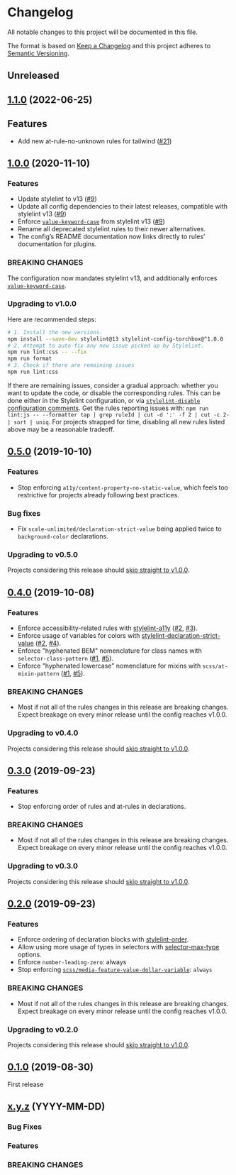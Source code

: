 # Changelog

All notable changes to this project will be documented in this file.

The format is based on [Keep a Changelog](https://keepachangelog.com/en/1.0.0/) and this project adheres to [Semantic Versioning](https://semver.org/spec/v2.0.0.html).

## Unreleased

## [1.1.0](https://github.com/torchbox/stylelint-config-torchbox/compare/v1.0.0...v1.1.0) (2022-06-25)

## Features

- Add new at-rule-no-unknown rules for tailwind ([#21](https://github.com/torchbox/stylelint-config-torchbox/pull/21))

## [1.0.0](https://github.com/torchbox/stylelint-config-torchbox/compare/v0.5.0...v1.0.0) (2020-11-10)

### Features

- Update stylelint to v13 ([#9](https://github.com/torchbox/stylelint-config-torchbox/pull/9))
- Update all config dependencies to their latest releases, compatible with stylelint v13 ([#9](https://github.com/torchbox/stylelint-config-torchbox/pull/9))
- Enforce [`value-keyword-case`](https://stylelint.io/user-guide/rules/value-keyword-case/) from stylelint v13 ([#9](https://github.com/torchbox/stylelint-config-torchbox/pull/9))
- Rename all deprecated stylelint rules to their newer alternatives.
- The config’s README documentation now links directly to rules’ documentation for plugins.

### BREAKING CHANGES

The configuration now mandates stylelint v13, and additionally enforces [`value-keyword-case`](https://stylelint.io/user-guide/rules/value-keyword-case/).

### Upgrading to v1.0.0

Here are recommended steps:

```bash
# 1. Install the new versions.
npm install --save-dev stylelint@13 stylelint-config-torchbox@^1.0.0
# 2. Attempt to auto-fix any new issue picked up by Stylelint.
npm run lint:css -- --fix
npm run format
# 3. Check if there are remaining issues
npm run lint:css
```

If there are remaining issues, consider a gradual approach: whether you want to update the code, or disable the corresponding rules. This can be done either in the Stylelint configuration, or via [`stylelint-disable` configuration comments](https://stylelint.io/user-guide/ignore-code/). Get the rules reporting issues with: `npm run lint:js -- --formatter tap | grep ruleId | cut -d ':' -f 2 | cut -c 2- | sort | uniq`. For projects strapped for time, disabling all new rules listed above may be a reasonable tradeoff.

## [0.5.0](https://github.com/torchbox/stylelint-config-torchbox/compare/v0.4.0...v0.5.0) (2019-10-10)

### Features

- Stop enforcing `a11y/content-property-no-static-value`, which feels too restrictive for projects already following best practices.

### Bug fixes

- Fix `scale-unlimited/declaration-strict-value` being applied twice to `background-color` declarations.

### Upgrading to v0.5.0

Projects considering this release should [skip straight to v1.0.0](#upgrading-to-v100).

## [0.4.0](https://github.com/torchbox/stylelint-config-torchbox/compare/v0.3.0...v0.4.0) (2019-10-08)

### Features

- Enforce accessibility-related rules with [stylelint-a11y](https://github.com/YozhikM/stylelint-a11y) ([#2](https://github.com/torchbox/stylelint-config-torchbox/issues/2), [#3](https://github.com/torchbox/stylelint-config-torchbox/pull/3)).
- Enforce usage of variables for colors with [stylelint-declaration-strict-value](https://github.com/AndyOGo/stylelint-declaration-strict-value) ([#2](https://github.com/torchbox/stylelint-config-torchbox/issues/2), [#4](https://github.com/torchbox/stylelint-config-torchbox/pull/4)).
- Enforce "hyphenated BEM" nomenclature for class names with `selector-class-pattern` ([#1](https://github.com/torchbox/stylelint-config-torchbox/issues/1), [#5](https://github.com/torchbox/stylelint-config-torchbox/pull/5)).
- Enforce "hyphenated lowercase" nomenclature for mixins with `scss/at-mixin-pattern` ([#1](https://github.com/torchbox/stylelint-config-torchbox/issues/1), [#5](https://github.com/torchbox/stylelint-config-torchbox/pull/5)).

### BREAKING CHANGES

- Most if not all of the rules changes in this release are breaking changes. Expect breakage on every minor release until the config reaches v1.0.0.

### Upgrading to v0.4.0

Projects considering this release should [skip straight to v1.0.0](#upgrading-to-v100).

## [0.3.0](https://github.com/torchbox/stylelint-config-torchbox/compare/v0.2.0...v0.3.0) (2019-09-23)

### Features

- Stop enforcing order of rules and at-rules in declarations.

### BREAKING CHANGES

- Most if not all of the rules changes in this release are breaking changes. Expect breakage on every minor release until the config reaches v1.0.0.

### Upgrading to v0.3.0

Projects considering this release should [skip straight to v1.0.0](#upgrading-to-v100).

## [0.2.0](https://github.com/torchbox/stylelint-config-torchbox/compare/v0.1.0...v0.2.0) (2019-09-23)

### Features

- Enforce ordering of declaration blocks with [stylelint-order](https://github.com/hudochenkov/stylelint-order).
- Allow using more usage of types in selectors with [selector-max-type](https://stylelint.io/user-guide/rules/selector-max-type) options.
- Enforce `number-leading-zero`: always
- Stop enforcing [`scss/media-feature-value-dollar-variable`](https://github.com/kristerkari/stylelint-scss#readme): `always`

### BREAKING CHANGES

- Most if not all of the rules changes in this release are breaking changes. Expect breakage on every minor release until the config reaches v1.0.0.

### Upgrading to v0.2.0

Projects considering this release should [skip straight to v1.0.0](#upgrading-to-v100).

## [0.1.0](https://github.com/torchbox/stylelint-config-torchbox/releases/tag/v0.1.0) (2019-08-30)

First release

## [x.y.z](https://github.com/torchbox/stylelint-config-torchbox/compare/va.b.c...vx.y.z) (YYYY-MM-DD)

### Bug Fixes

### Features

### BREAKING CHANGES
